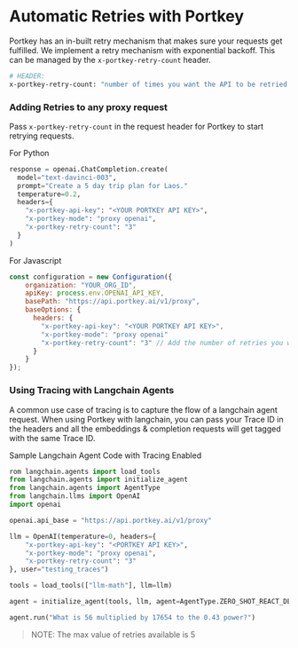 # Automatic Retries with Portkey

Portkey has an in-built retry mechanism that makes sure your requests get fulfilled. We implement a retry mechanism with exponential backoff. This can be managed by the `x-portkey-retry-count` header.

```sh
# HEADER:
x-portkey-retry-count: "number of times you want the API to be retried (max 5)"
```

### Adding Retries to any proxy request
Pass `x-portkey-retry-count` in the request header for Portkey to start retrying requests.

For Python
```python
response = openai.ChatCompletion.create(
  model="text-davinci-003",
  prompt="Create a 5 day trip plan for Laos."
  temperature=0.2,
  headers={
    "x-portkey-api-key": "<YOUR PORTKEY API KEY>",
    "x-portkey-mode": "proxy openai",
    "x-portkey-retry-count": "3"
  }
)
```

For Javascript
```js
const configuration = new Configuration({
    organization: "YOUR_ORG_ID",
    apiKey: process.env.OPENAI_API_KEY,
    basePath: "https://api.portkey.ai/v1/proxy",
    baseOptions: {
      headers: {
        "x-portkey-api-key": "<YOUR PORTKEY API KEY>",
        "x-portkey-mode": "proxy openai"
        "x-portkey-retry-count": "3" // Add the number of retries you want Portkey to make
      }
    }
});
```

### Using Tracing with Langchain Agents
A common use case of tracing is to capture the flow of a langchain agent request. When using Portkey with langchain, you can pass your Trace ID in the headers and all the embeddings & completion requests will get tagged with the same Trace ID.

Sample Langchain Agent Code with Tracing Enabled
```python
rom langchain.agents import load_tools
from langchain.agents import initialize_agent
from langchain.agents import AgentType
from langchain.llms import OpenAI
import openai

openai.api_base = "https://api.portkey.ai/v1/proxy"

llm = OpenAI(temperature=0, headers={
    "x-portkey-api-key": "<PORTKEY API KEY>",
    "x-portkey-mode": "proxy openai",
    "x-portkey-retry-count": "3"
}, user="testing_traces")

tools = load_tools(["llm-math"], llm=llm)

agent = initialize_agent(tools, llm, agent=AgentType.ZERO_SHOT_REACT_DESCRIPTION, verbose=True)

agent.run("What is 56 multiplied by 17654 to the 0.43 power?")
```

> NOTE: The max value of retries available is 5

